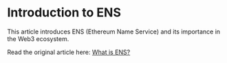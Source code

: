 # Introduction to ENS
This article introduces ENS (Ethereum Name Service) and its importance in the Web3 ecosystem.

Read the original article here: [What is ENS?](https://eth.deal/que-son-los-dominios-ens-y-por-que-son-importantes-en-la-era-de-la-blockchain/)
